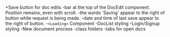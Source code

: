 
+Save button for doc edits
  -bar at the top of the DocEdit component. Position remains, even with scroll.
  -the words 'Saving' appear to the right of button while request is being made.
  -date and time of last save appear to the right of button.
-`<Loading>` Component
-DocList styling
-Login/Signup styling
-New document process
-class folders
-tabs for open docs
